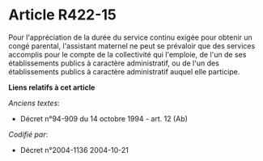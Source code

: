 # Article R422-15

Pour l'appréciation de la durée du service continu exigée pour obtenir un congé parental, l'assistant maternel ne peut se
prévaloir que des services accomplis pour le compte de la collectivité qui l'emploie, de l'un de ses établissements publics à
caractère administratif, ou de l'un des établissements publics à caractère administratif auquel elle participe.

**Liens relatifs à cet article**

_Anciens textes_:

  - Décret n°94-909 du 14 octobre 1994 - art. 12 (Ab)

_Codifié par_:

  - Décret n°2004-1136 2004-10-21
